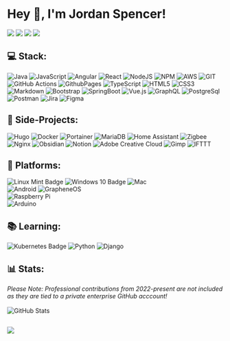 
# Hey 👋, I'm Jordan Spencer!  
[<img src="https://img.shields.io/badge/linkedin-%231E77B5.svg?&style=for-the-badge&logo=linkedin&logoColor=white"/>](https://linkedin.com/in/jordanspencercbus) [<img src="https://img.shields.io/badge/Email-D14836?style=for-the-badge&logo=gmail&logoColor=white">](mailto:Jordan.S.Spencer@gmail.com) [<img src="https://img.shields.io/badge/My%20Portfolio-8A2BE2?style=for-the-badge"/>](https://jsspen.github.io) [<img src="https://img.shields.io/badge/dev.to-%2308090A.svg?&style=for-the-badge&logo=dev.to&logoColor=white"/>](https://dev.to/jsspen)

## 💻 Stack:
![Java](https://img.shields.io/badge/java-%23ED8B00.svg?style=for-the-badge&logo=openjdk&logoColor=white) ![JavaScript](https://img.shields.io/badge/javascript-%23323330.svg?style=for-the-badge&logo=javascript&logoColor=%23F7DF1E) ![Angular](https://img.shields.io/badge/Angular-DD0031?style=for-the-badge&logo=angular&logoColor=white) ![React](https://img.shields.io/badge/react-%2320232a.svg?style=for-the-badge&logo=react&logoColor=%2361DAFB) ![NodeJS](https://img.shields.io/badge/node.js-6DA55F?style=for-the-badge&logo=node.js&logoColor=white) ![NPM](https://img.shields.io/badge/NPM-%23CB3837.svg?style=for-the-badge&logo=npm&logoColor=white) ![AWS](https://img.shields.io/badge/AWS-%23FF9900.svg?style=for-the-badge&logo=amazon-aws&logoColor=white) ![GIT](https://img.shields.io/badge/GIT-E44C30?style=for-the-badge&logo=git&logoColor=white)
![GitHub Actions](https://img.shields.io/badge/GitHub_Actions-2088FF?style=for-the-badge&logo=github-actions&logoColor=white) ![GithubPages](https://img.shields.io/badge/github%20pages-121013?style=for-the-badge&logo=github&logoColor=white) ![TypeScript](https://img.shields.io/badge/typescript-%23007ACC.svg?style=for-the-badge&logo=typescript&logoColor=white) ![HTML5](https://img.shields.io/badge/html5-%23E34F26.svg?style=for-the-badge&logo=html5&logoColor=white) ![CSS3](https://img.shields.io/badge/css3-%231572B6.svg?style=for-the-badge&logo=css3&logoColor=white) ![Markdown](https://img.shields.io/badge/markdown-%23000000.svg?style=for-the-badge&logo=markdown&logoColor=white) ![Bootstrap](https://img.shields.io/badge/bootstrap-%238511FA.svg?style=for-the-badge&logo=bootstrap&logoColor=white) ![SpringBoot](https://img.shields.io/badge/Spring_Boot-F2F4F9?style=for-the-badge&logo=spring-boot) ![Vue.js](https://img.shields.io/badge/vue.js-%2335495e.svg?style=for-the-badge&logo=vuedotjs&logoColor=%234FC08D) ![GraphQL](https://img.shields.io/badge/-GraphQL-E10098?style=for-the-badge&logo=graphql&logoColor=white) ![PostgreSql](https://img.shields.io/badge/PostgreSQL-316192?style=for-the-badge&logo=postgresql&logoColor=white) ![Postman](https://img.shields.io/badge/Postman-FF6C37?style=for-the-badge&logo=Postman&logoColor=white) ![Jira](https://img.shields.io/badge/jira-%230A0FFF.svg?style=for-the-badge&logo=jira&logoColor=white) ![Figma](https://img.shields.io/badge/figma-%23F24E1E.svg?style=for-the-badge&logo=figma&logoColor=white)

## 🌙 Side-Projects:
![Hugo](https://img.shields.io/badge/Hugo-black.svg?style=for-the-badge&logo=Hugo) ![Docker](https://img.shields.io/badge/docker-%230db7ed.svg?style=for-the-badge&logo=docker&logoColor=white) ![Portainer](https://img.shields.io/badge/Portainer-13BEF9?logo=portainer&logoColor=fff&style=for-the-badge) ![MariaDB](https://img.shields.io/badge/MariaDB-003545?style=for-the-badge&logo=mariadb&logoColor=white) ![Home Assistant](https://img.shields.io/badge/home%20assistant-%2341BDF5.svg?style=for-the-badge&logo=home-assistant&logoColor=white) ![Zigbee](https://img.shields.io/badge/zigbee-%23EB0443.svg?style=for-the-badge&logo=zigbee&logoColor=white) ![Nginx](https://img.shields.io/badge/nginx-%23009639.svg?style=for-the-badge&logo=nginx&logoColor=white) ![Obsidian](https://img.shields.io/badge/Obsidian-483699?style=for-the-badge&logo=Obsidian&logoColor=white) ![Notion](https://img.shields.io/badge/Notion-%23000000.svg?style=for-the-badge&logo=notion&logoColor=white) ![Adobe Creative Cloud](https://img.shields.io/badge/Adobe%20Creative%20Cloud-DA1F26.svg?style=for-the-badge&logo=Adobe%20Creative%20Cloud&logoColor=white) ![Gimp](https://img.shields.io/badge/Gimp-657D8B?style=for-the-badge&logo=gimp&logoColor=FFFFFF) ![IFTTT](https://img.shields.io/badge/IFTTT-000?style=for-the-badge&logo=ifttt&logoColor=fff)

## 💽 Platforms:
![Linux Mint Badge](https://img.shields.io/badge/Linux%20Mint-87CF3E?logo=linuxmint&logoColor=fff&style=for-the-badge) ![Windows 10 Badge](https://img.shields.io/badge/Windows%2010-0078D6?logo=windows10&logoColor=fff&style=for-the-badge) ![Mac](https://img.shields.io/badge/mac%20os-000000?style=for-the-badge&logo=apple&logoColor=white)<br>
![Android](https://img.shields.io/badge/Android-3DDC84?style=for-the-badge&logo=android&logoColor=white) ![GrapheneOS](https://img.shields.io/badge/GrapheneOS-0053A3?style=for-the-badge&logo=grapheneos&logoColor=fff)<br>
![Raspberry Pi](https://img.shields.io/badge/-RaspberryPi-C51A4A?style=for-the-badge&logo=Raspberry-Pi)<br>
![Arduino](https://img.shields.io/badge/-Arduino-00979D?style=for-the-badge&logo=Arduino&logoColor=white) 

## 📚 Learning:
![Kubernetes Badge](https://img.shields.io/badge/Kubernetes-326CE5?logo=kubernetes&logoColor=fff&style=for-the-badge) ![Python](https://img.shields.io/badge/python-3670A0?style=for-the-badge&logo=python&logoColor=ffdd54) ![Django](https://img.shields.io/badge/Django-092E20?style=for-the-badge&logo=django&logoColor=white)

## 📊 Stats:
_Please Note: Professional contributions from 2022-present are not included as they are tied to a private enterprise GitHub acccount!_<br><br>
![GitHub Stats](https://github-profile-summary-cards.vercel.app/api/cards/profile-details?username=jsspen&theme=default)

## 
[![](https://visitcount.itsvg.in/api?id=jsspen&icon=0&color=0)](https://visitcount.itsvg.in)
